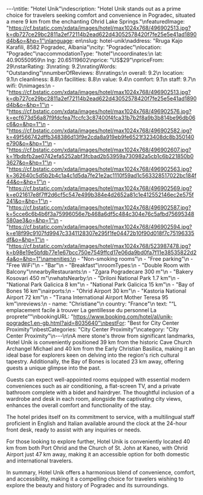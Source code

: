 ---\ntitle: "Hotel Unik"\ndescription: "Hotel Unik stands out as a prime choice for travelers seeking comfort and convenience in Pogradec, situated a mere 9 km from the enchanting Ohrid Lake Springs."\nfeaturedImage: "https://cf.bstatic.com/xdata/images/hotel/max1024x768/496902513.jpg?k=db727ce29bc2811a2ef72114b2ead622d43052578420f7fe25e5e41ad1890d4b&o=&hp=1"\nlanguage: en\nslug: hotel-unik\naddress: "Rruga Kajo Karafili, 8582 Pogradec, Albania"\ncity: "Pogradec"\nlocation: "Pogradec"\naccommodationType: "hotel"\ncoordinates:\n  lat: 40.90550959\n  lng: 20.65119602\nprice: "US$29"\npriceFrom: 29\nstarRating: 3\nrating: 9.2\nratingWords: "Outstanding"\nnumberOfReviews: 8\nratings:\n  overall: 9.2\n  location: 9.1\n  cleanliness: 8.8\n  facilities: 8.8\n  value: 9.4\n  comfort: 9.1\n  staff: 9.7\n  wifi: 0\nimages:\n  - "https://cf.bstatic.com/xdata/images/hotel/max1024x768/496902513.jpg?k=db727ce29bc2811a2ef72114b2ead622d43052578420f7fe25e5e41ad1890d4b&o=&hp=1"\n  - "https://cf.bstatic.com/xdata/images/hotel/max1024x768/496902576.jpg?k=ecf673d56a87f9fdcfea7fccfc3c87400f4fca31b7b2f8a9b3b814be96db06c6&o=&hp=1"\n  - "https://cf.bstatic.com/xdata/images/hotel/max1024x768/496902582.jpg?k=49f566742dffb348386d13f9e2cda8a919eb9fe6521f323408dc8b350140e790&o=&hp=1"\n  - "https://cf.bstatic.com/xdata/images/hotel/max1024x768/496902607.jpg?k=1fbdbfb2ae0742efa5252abf3fcbad2b53959a730982a5cb1c6b221850b03627&o=&hp=1"\n  - "https://cf.bstatic.com/xdata/images/hotel/max1024x768/496902563.jpg?k=362640c5d5b2b4c1a4c1d5da7fe21e2ac1110f59ad1c563328517022bc184f44&o=&hp=1"\n  - "https://cf.bstatic.com/xdata/images/hotel/max1024x768/496902569.jpg?k=e021617e8f7ff2d6cf5c547e499b384e4d2652a81c1e412552146ec2e575f241&o=&hp=1"\n  - "https://cf.bstatic.com/xdata/images/hotel/max1024x768/496902587.jpg?k=5cce6c6b4b6f3a75996056e7b468a6df5c484c304e76c5afbd75695348580ae3&o=&hp=1"\n  - "https://cf.bstatic.com/xdata/images/hotel/max1024x768/496902594.jpg?k=e18f99c9107fd9947c3341128307e295f1fe04472b10f90d018f7c75196335df&o=&hp=1"\n  - "https://cf.bstatic.com/xdata/images/hotel/max1024x768/523987478.jpg?k=b98e19e5bfdb77e1e67bcc750e7549ffcd17e06da9bd0fa7f11e38535822d24a&o=&hp=1"\namenities:\n  - "Non-smoking rooms"\n  - "Free parking"\n  - "Free WiFi"\n  - "Bar"\n  - "Breakfast"\nroomTypes:\n  - "Double Room with Balcony"\nnearbyRestaurants:\n  - "Zgara Pogradecare 300 m"\n  - "Bakery Kosovari 450 m"\nwhatsNearby:\n  - "Driloni National Park 1.7 km"\n  - "National Park Galicica 8 km"\n  - "National Park Galicica 15 km"\n  - "Bay of Bones 16 km"\nairports:\n  - "Ohrid Airport 30 km"\n  - "Kastoria National Airport 72 km"\n  - "Tirana International Airport Mother Teresa 95 km"\nreviews:\n  - name: "Christiane"\n    country: "France"\n    text: "“L emplacement facile à trouver
La gentillesse du personnel
La proprete”"\nbookingURL: "https://www.booking.com/hotel/al/unik-pogradec1.en-gb.html?aid=8035640"\nbestFor: "Best for City Center Proximity"\nbestCategories: "City Center Proximity"\ncategory: "City Center Proximity"\n---\n\nA mere stone's throw from significant landmarks, Hotel Unik is conveniently positioned 39 km from the historic Cave Church Archangel Michael and 40 km from the Early Christian Basilica, making it an ideal base for explorers keen on delving into the region's rich cultural tapestry. Additionally, the Bay of Bones is located 23 km away, offering guests a unique glimpse into the past.

Guests can expect well-appointed rooms equipped with essential modern conveniences such as air conditioning, a flat-screen TV, and a private bathroom complete with a bidet and hairdryer. The thoughtful inclusion of a wardrobe and desk in each room, alongside the captivating city views, enhances the overall comfort and functionality of the stay.

The hotel prides itself on its commitment to service, with a multilingual staff proficient in English and Italian available around the clock at the 24-hour front desk, ready to assist with any inquiries or needs.

For those looking to explore further, Hotel Unik is conveniently located 40 km from both Port Ohrid and the Church of St. John at Kaneo, with Ohrid Airport just 47 km away, making it an accessible option for both domestic and international travelers.

In summary, Hotel Unik offers a harmonious blend of convenience, comfort, and accessibility, making it a compelling choice for travelers wishing to explore the beauty and history of Pogradec and its surroundings.
